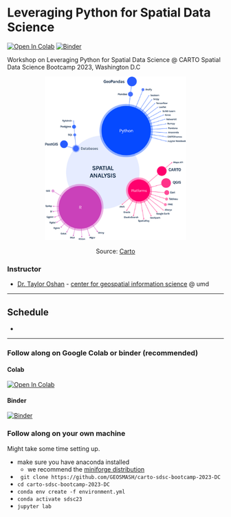 # Leveraging Python for Spatial Data Science

[![Open In Colab](https://colab.research.google.com/assets/colab-badge.svg)](https://colab.research.google.com/drive/15fN9ftEmZO__IKczAThKNC1w8sX5nF55#scrollTo=ru4cNvvjaXKz)
[![Binder](https://mybinder.org/badge_logo.svg)](https://hub.ovh2.mybinder.org/user/geosmash-carto--ootcamp-2023-dc-mnyeb1a5/doc/workspaces/auto-y/tree/carto_bootcamp_demo_dc23.ipynb)  


Workshop on Leveraging Python for Spatial Data Science @ CARTO Spatial Data Science Bootcamp 2023, Washington D.C


<p align="center">
<img height=380 src='img/spatial_ecosystem.png' >
</p>
<p align="center">
    Source:
<a href="https://carto.com/what-is-spatial-data-science#:~:text=What%20skills%20%26%20technologies%20are%20used%20in%20Spatial%20Data%20Science%3F"> Carto <a/>
</p>

### Instructor

* [Dr. Taylor Oshan](https://geog.umd.edu/facultyprofile/oshan/taylor) - [center for geospatial information science](https://geospatial.umd.edu/) @ umd 

---

## Schedule
- 


---

### Follow along on Google Colab or binder (recommended)
#### Colab 
[![Open In Colab](https://colab.research.google.com/assets/colab-badge.svg)](https://colab.research.google.com/drive/15fN9ftEmZO__IKczAThKNC1w8sX5nF55#scrollTo=ru4cNvvjaXKz)

#### Binder 
[![Binder](https://mybinder.org/badge_logo.svg)](https://hub.ovh2.mybinder.org/user/geosmash-carto--ootcamp-2023-dc-mnyeb1a5/doc/workspaces/auto-y/tree/carto_bootcamp_demo_dc23.ipynb)


### Follow along on your own machine

Might take some time setting up. 

- make sure you have anaconda installed
    - we recommend the [miniforge distribution](https://github.com/conda-forge/miniforge)
- ` git clone https://github.com/GEOSMASH/carto-sdsc-bootcamp-2023-DC`
- `cd carto-sdsc-bootcamp-2023-DC`
- `conda env create -f environment.yml`
- `conda activate sdsc23`
- `jupyter lab`






